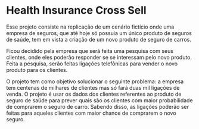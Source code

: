 # Health Insurance Cross Sell

Esse projeto consiste na replicação de um cenário fictício onde uma empresa de seguros, que até hoje 
só possuia um único produto de seguros de saúde, tem em vista a criação de um novo produto de seguro de carros.

Ficou decidido pela empresa que será feita uma pesquisa com seus clientes, onde eles poderão responder se se interessam pelo novo produto. Feita a pesquisa, serão feitas ligações telefônicas para vender o novo produto para os clientes.

O projeto tem como objetivo solucionar o seguinte problema: a empresa tem centenas de milhares de clientes mas só fará duas mil ligações de venda. O projeto é usar os dados dos clientes referentes ao produto de seguro de saúde para prever quais são os clientes com maior probabilidade de comprarem o seguro de carro. Sabendo disso, as ligações poderão ser feitas para aqueles clientes com maior chance de comprarem o novo seguro. 